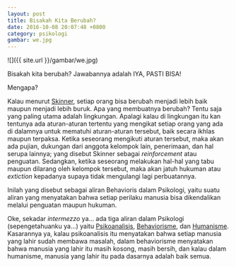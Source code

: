 ```yaml
---
layout: post
title: Bisakah Kita Berubah?
date: 2016-10-08 20:07:48 +0800
category: psikologi
gambar: we.jpg
---
```


![]({{ site.url }}/gambar/we.jpg)

Bisakah kita berubah? Jawabannya adalah IYA, PASTI BISA!

Mengapa?

<!-- more -->

Kalau menurut [Skinner](https://id.wikipedia.org/wiki/B.F._Skinner), setiap orang bisa berubah menjadi lebih baik maupun menjadi lebih buruk. Apa yang membuatnya berubah? Tentu saja yang paling utama adalah lingkungan. Apalagi kalau di lingkungan itu kan tentunya ada aturan-aturan tertentu yang mengikat setiap orang yang ada di dalamnya untuk mematuhi aturan-aturan tersebut, baik secara ikhlas maupun terpaksa. Ketika seseorang mengikuti aturan tersebut, maka akan ada pujian, dukungan dari anggota kelompok lain, penerimaan, dan hal serupa lainnya; yang disebut Skinner sebagai _reinforcement_ atau penguatan. Sedangkan, ketika seseorang melakukan hal-hal yang tabu maupun dilarang oleh kelompok tersebut, maka akan jatuh hukuman atau _extiction_ kepadanya supaya tidak mengulangi lagi perbuatannya.

Inilah yang disebut sebagai aliran Behavioris dalam Psikologi, yaitu suatu aliran yang menyatakan bahwa setiap perilaku manusia bisa dikendalikan melalui penguatan maupun hukuman.

Oke, sekadar _intermezzo_ ya... ada tiga aliran dalam Psikologi (sepengetahuanku ya...) yaitu [Psikoanalisis](https://id.wikipedia.org/wiki/Psikoanalisis), [Behaviorisme](https://id.wikipedia.org/wiki/Behaviorisme), dan [Humanisme](https://id.wikipedia.org/wiki/Psikologi_humanis). Kasarannya ya, kalau psikoanalisis itu menyatakan bahwa setiap manusia yang lahir sudah membawa masalah, dalam behaviorisme menyatakan bahwa manusia yang lahir itu masih kosong, masih bersih, dan kalau dalam humanisme, manusia yang lahir itu pada dasarnya adalah baik semua.